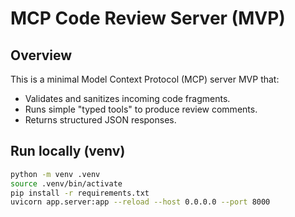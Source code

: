 # MCP Code Review Server (MVP)

## Overview
This is a minimal Model Context Protocol (MCP) server MVP that:
- Validates and sanitizes incoming code fragments.
- Runs simple "typed tools" to produce review comments.
- Returns structured JSON responses.

## Run locally (venv)
```bash
python -m venv .venv
source .venv/bin/activate
pip install -r requirements.txt
uvicorn app.server:app --reload --host 0.0.0.0 --port 8000

